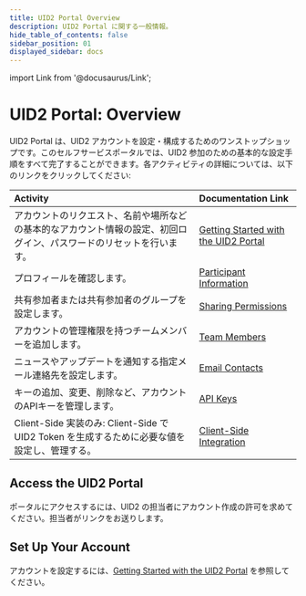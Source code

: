 ```yaml
---
title: UID2 Portal Overview
description: UID2 Portal に関する一般情報。
hide_table_of_contents: false
sidebar_position: 01
displayed_sidebar: docs
---
```


import Link from '@docusaurus/Link';

# UID2 Portal: Overview

<!-- It includes the following:

- [Access the UID2 Portal](#access-the-uid2-portal)
- [Set Up Your Account](#set-up-your-account)
-->

UID2 Portal は、UID2 アカウントを設定・構成するためのワンストップショップです。このセルフサービスポータルでは、UID2 参加のための基本的な設定手順をすべて完了することができます。各アクティビティの詳細については、以下のリンクをクリックしてください:

| Activity | Documentation Link |
| :--- | :--- | 
| アカウントのリクエスト、名前や場所などの基本的なアカウント情報の設定、初回ログイン、パスワードのリセットを行います。 | [Getting Started with the UID2 Portal](portal-getting-started.md) |
| プロフィールを確認します。 | [Participant Information](participant-info.md) |
| 共有参加者または共有参加者のグループを設定します。 | [Sharing Permissions](sharing-permissions.md) |
| アカウントの管理権限を持つチームメンバーを追加します。 | [Team Members](team-members.md) |
| ニュースやアップデートを通知する指定メール連絡先を設定します。 | [Email Contacts](email-contacts.md) |
| キーの追加、変更、削除など、アカウントのAPIキーを管理します。 | [API Keys](api-keys.md) |
| Client-Side 実装のみ: Client-Side で UID2 Token を生成するために必要な値を設定し、管理する。 | [Client-Side Integration](client-side-integration.md) |

## Access the UID2 Portal

ポータルにアクセスするには、UID2 の担当者にアカウント作成の許可を求めてください。担当者がリンクをお送りします。

## Set Up Your Account

アカウントを設定するには、[Getting Started with the UID2 Portal](portal-getting-started.md) を参照してください。
